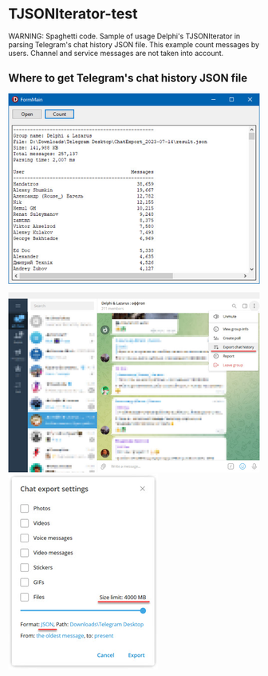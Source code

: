 # TJSONIterator-test
WARNING: Spaghetti code. Sample of usage Delphi's TJSONIterator in parsing Telegram's chat history JSON file. This example count messages by users. Channel and service messages are not taken into account.

## Where to get Telegram's chat history JSON file

![](Screenshots/Screen0.jpg)

![](Screenshots/Screen1.jpg)
![](Screenshots/Screen2.jpg)